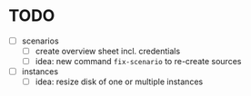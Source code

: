 # TODO

- [ ] scenarios
    - [ ] create overview sheet incl. credentials
    - [ ] idea: new command `fix-scenario` to re-create sources
- [ ] instances
    - [ ] idea: resize disk of one or multiple instances